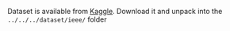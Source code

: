 Dataset is available from [Kaggle](https://www.kaggle.com/c/ieee-fraud-detection/data).  Download it and unpack into the `../../../dataset/ieee/` folder
